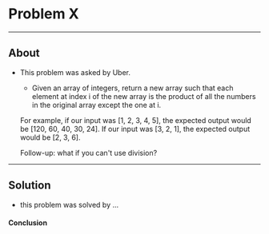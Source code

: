 # Problem X

---

## About

- This problem was asked by Uber.

  - Given an array of integers, return a new array such that each element at index i of the new array is the product of all the numbers in the original array except the one at i.

  For example, if our input was [1, 2, 3, 4, 5], the expected output would be [120, 60, 40, 30, 24]. If our input was [3, 2, 1], the expected output would be [2, 3, 6].

  Follow-up: what if you can't use division?

---

## Solution

- this problem was solved by ...

#### Conclusion

